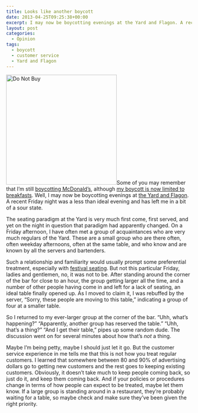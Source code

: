 ```yaml
---
title: Looks like another boycott
date: 2013-04-25T09:25:38+00:00
excerpt: I may now be boycotting evenings at the Yard and Flagon. A recent Friday night was a less than ideal evening and has left me in a bit of a sour state.
layout: post
categories:
  - Opinion
tags:
  - boycott
  - customer service
  - Yard and Flagon
---
```


<a href="https://cdn.craigmcn.ca/img/boycott.jpg?x-request=xhr" data-fslightbox="lightbox"><img class="alignright size-medium wp-image-3533" alt="Do Not Buy" src="https://cdn.craigmcn.ca/img/boycott-300x298.jpg" width="300" height="298" srcset="https://cdn.craigmcn.ca/img/boycott-300x298.jpg 300w, https://cdn.craigmcn.ca/img/boycott-150x150.jpg 150w, https://cdn.craigmcn.ca/img/boycott.jpg 464w" sizes="(max-width: 300px) 100vw, 300px" /></a>Some of you may remember that I&#8217;m still [boycotting McDonald&#8217;s](/mickey-d-s.html 'Mickey D’s'), although [my boycott is now limited to breakfasts](/im-lovin-it.html). Well, I may now be boycotting evenings at [the Yard and Flagon](http://www.yardandflagon.ca/home). A recent Friday night was a less than ideal evening and has left me in a bit of a sour state.

The seating paradigm at the Yard is very much first come, first served, and yet on the night in question that paradigm had apparently changed. On a Friday afternoon, I have often met a group of acquaintances who are very much regulars of the Yard. These are a small group who are there often, often weekday afternoons, often at the same table, and who know and are known by all the servers and bartenders.

Such a relationship and familiarity would usually prompt some preferential treatment, especially with [festival seating](http://en.wikipedia.org/wiki/1979_The_Who_concert_disaster). But not this particular Friday, ladies and gentlemen, no, it was not to be. After standing around the corner of the bar for close to an hour, the group getting larger all the time, and a number of other people having come in and left for a lack of seating, an ideal table finally opened up. As I moved to claim it, I was rebuffed by the server, “Sorry, these people are moving to this table,” indicating a group of four at a smaller table.

So I returned to my ever-larger group at the corner of the bar. “Uhh, what&#8217;s happening?” “Apparently, another group has reserved the table.” “Uhh, that&#8217;s a thing?” “And I get their table,” pipes up some random dude. The discussion went on for several minutes about how that&#8217;s _not_ a thing.

Maybe I&#8217;m being petty, maybe I should just let it go. But the customer service experience in me tells me that this is not how you treat regular customers. I learned that somewhere between 80 and 90% of advertising dollars go to getting new customers and the rest goes to keeping existing customers. Obviously, it doesn&#8217;t take much to keep people coming back, so just do it, and keep them coming back. And if your policies or procedures change in terms of how people can expect to be treated, maybe let them know. If a large group is standing around in a restaurant, they&#8217;re probably waiting for a table, so maybe check and make sure they&#8217;ve been given the right priority.
